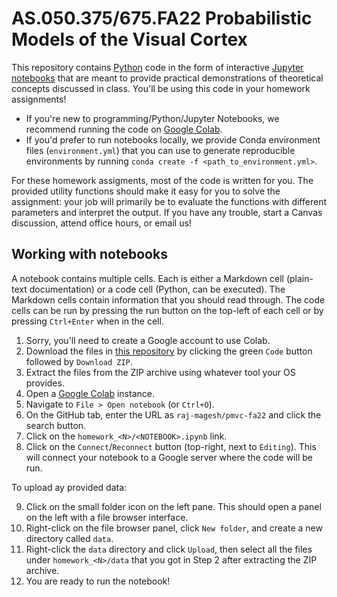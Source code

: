 # AS.050.375/675.FA22 Probabilistic Models of the Visual Cortex

This repository contains [Python](https://docs.python.org/3/tutorial/index.html) code in the form of interactive [Jupyter notebooks](https://docs.jupyter.org/en/latest/) that are meant to provide practical demonstrations of theoretical concepts discussed in class. You'll be using this code in your homework assignments!

- If you're new to programming/Python/Jupyter Notebooks, we recommend running the code on [Google Colab](https://colab.research.google.com/).
- If you'd prefer to run notebooks locally, we provide Conda environment files (`environment.yml`) that you can use to generate reproducible environments by running `conda create -f <path_to_environment.yml>`.

For these homework assigments, most of the code is written for you. The provided utility functions should make it easy for you to solve the assignment: your job will primarily be to evaluate the functions with different parameters and interpret the output. If you have any trouble, start a Canvas discussion, attend office hours, or email us!

## Working with notebooks

A notebook contains multiple cells. Each is either a Markdown cell (plain-text documentation) or a code cell (Python, can be executed). The Markdown cells contain information that you should read through. The code cells can be run by pressing the run button on the top-left of each cell or by pressing `Ctrl+Enter` when in the cell.

1. Sorry, you'll need to create a Google account to use Colab.
2. Download the files in [this repository](https://github.com/raj-magesh/pmvc-fa22) by clicking the green `Code` button followed by `Download ZIP`.
3. Extract the files from the ZIP archive using whatever tool your OS provides.
4. Open a [Google Colab](https://colab.research.google.com/) instance.
5. Navigate to `File > Open notebook` (or `Ctrl+O`).
6. On the GitHub tab, enter the URL as `raj-magesh/pmvc-fa22` and click the search button.
7. Click on the `homework_<N>/<NOTEBOOK>.ipynb` link.
8. Click on the `Connect`/`Reconnect` button (top-right, next to `Editing`). This will connect your notebook to a Google server where the code will be run.

To upload ay provided data:

9. Click on the small folder icon on the left pane. This should open a panel on the left with a file browser interface.
10. Right-click on the file browser panel, click `New folder`, and create a new directory called `data`.
11. Right-click the `data` directory and click `Upload`, then select all the files under `homework_<N>/data` that you got in Step 2 after extracting the ZIP archive.
12. You are ready to run the notebook!
